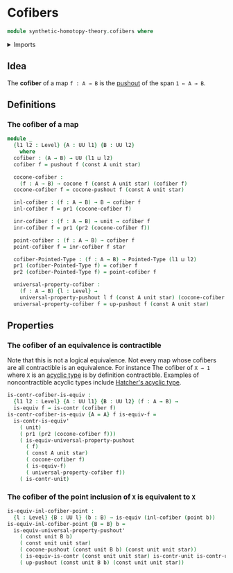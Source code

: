 # Cofibers

```agda
module synthetic-homotopy-theory.cofibers where
```

<details><summary>Imports</summary>

```agda
open import foundation.constant-maps
open import foundation.contractible-types
open import foundation.dependent-pair-types
open import foundation.equivalences
open import foundation.unit-type
open import foundation.universe-levels

open import structured-types.pointed-types

open import synthetic-homotopy-theory.cocones-under-spans
open import synthetic-homotopy-theory.pushouts
open import synthetic-homotopy-theory.universal-property-pushouts
```

</details>

## Idea

The **cofiber** of a map `f : A → B` is the
[pushout](synthetic-homotopy-theory.pushouts.md) of the span `1 ← A → B`.

## Definitions

### The cofiber of a map

```agda
module _
  {l1 l2 : Level} {A : UU l1} {B : UU l2}
    where
  cofiber : (A → B) → UU (l1 ⊔ l2)
  cofiber f = pushout f (const A unit star)

  cocone-cofiber :
    (f : A → B) → cocone f (const A unit star) (cofiber f)
  cocone-cofiber f = cocone-pushout f (const A unit star)

  inl-cofiber : (f : A → B) → B → cofiber f
  inl-cofiber f = pr1 (cocone-cofiber f)

  inr-cofiber : (f : A → B) → unit → cofiber f
  inr-cofiber f = pr1 (pr2 (cocone-cofiber f))

  point-cofiber : (f : A → B) → cofiber f
  point-cofiber f = inr-cofiber f star

  cofiber-Pointed-Type : (f : A → B) → Pointed-Type (l1 ⊔ l2)
  pr1 (cofiber-Pointed-Type f) = cofiber f
  pr2 (cofiber-Pointed-Type f) = point-cofiber f

  universal-property-cofiber :
    (f : A → B) {l : Level} →
    universal-property-pushout l f (const A unit star) (cocone-cofiber f)
  universal-property-cofiber f = up-pushout f (const A unit star)
```

## Properties

### The cofiber of an equivalence is contractible

Note that this is not a logical equivalence. Not every map whose cofibers are
all contractible is an equivalence. For instance The cofiber of `X → 1` where
`X` is an [acyclic type](synthetic-homotopy-theory.acyclic-types.md) is by
definition contractible. Examples of noncontractible acyclic types include
[Hatcher's acyclic type](synthetic-homotopy-theory.hatchers-acyclic-type.md).

```agda
is-contr-cofiber-is-equiv :
  {l1 l2 : Level} {A : UU l1} {B : UU l2} (f : A → B) →
  is-equiv f → is-contr (cofiber f)
is-contr-cofiber-is-equiv {A = A} f is-equiv-f =
  is-contr-is-equiv'
    ( unit)
    ( pr1 (pr2 (cocone-cofiber f)))
    ( is-equiv-universal-property-pushout
      ( f)
      ( const A unit star)
      ( cocone-cofiber f)
      ( is-equiv-f)
      ( universal-property-cofiber f))
    ( is-contr-unit)
```

### The cofiber of the point inclusion of `X` is equivalent to `X`

```agda
is-equiv-inl-cofiber-point :
  {l : Level} {B : UU l} (b : B) → is-equiv (inl-cofiber (point b))
is-equiv-inl-cofiber-point {B = B} b =
  is-equiv-universal-property-pushout'
    ( const unit B b)
    ( const unit unit star)
    ( cocone-pushout (const unit B b) (const unit unit star))
    ( is-equiv-is-contr (const unit unit star) is-contr-unit is-contr-unit)
    ( up-pushout (const unit B b) (const unit unit star))
```

